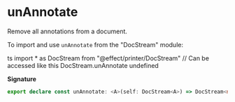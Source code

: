 # unAnnotate

Remove all annotations from a document.

To import and use `unAnnotate` from the "DocStream" module:

ts
import \* as DocStream from "@effect/printer/DocStream"
// Can be accessed like this
DocStream.unAnnotate
undefined

**Signature**

```ts
export declare const unAnnotate: <A>(self: DocStream<A>) => DocStream<never>
```
